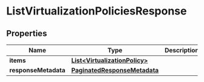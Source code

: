 

# ListVirtualizationPoliciesResponse


## Properties

| Name | Type | Description | Notes |
|------------ | ------------- | ------------- | -------------|
|**items** | [**List&lt;VirtualizationPolicy&gt;**](VirtualizationPolicy.md) |  |  [optional] |
|**responseMetadata** | [**PaginatedResponseMetadata**](PaginatedResponseMetadata.md) |  |  [optional] |



